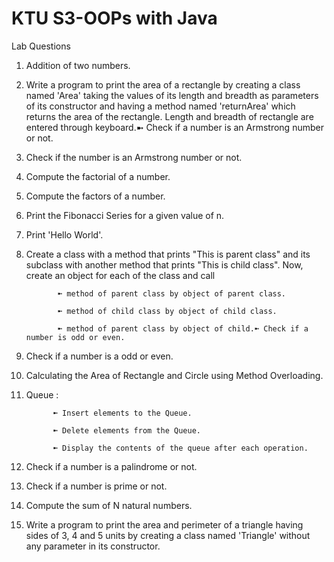 # KTU S3-OOPs with Java

Lab Questions 

1. Addition of two numbers.

2. Write a program to print the area of a rectangle by creating a class named 'Area' taking the values of its length and breadth as parameters of its constructor and having a      method named 'returnArea' which returns the area of the rectangle. Length and breadth of rectangle are entered through keyboard.➼ Check if a number is an Armstrong number or    not.

3. Check if the number is an Armstrong number or not.

4. Compute the factorial of a number.

5. Compute the factors of a number.

6. Print the Fibonacci Series for a given value of n.

7. Print 'Hello World'.

8. Create a class with a method that prints "This is parent class" and its subclass with another method that
   prints "This is child class". Now, create an object for each of the class and call
             
              ➼ method of parent class by object of parent class.
              
              ➼ method of child class by object of child class.
              
              ➼ method of parent class by object of child.➼ Check if a number is odd or even.

9. Check if a number is a odd or even. 

10. Calculating the Area of Rectangle and Circle using Method Overloading. 

11. Queue : 

              ➼ Insert elements to the Queue.
              
              ➼ Delete elements from the Queue.
              
              ➼ Display the contents of the queue after each operation.


12. Check if a number is a palindrome or not.

13. Check if a number is prime or not.

14. Compute the sum of N natural numbers.

15. Write a program to print the area and perimeter of a triangle having sides of 3, 4 and 5 units by creating
    a class named 'Triangle' without any parameter in its constructor.

